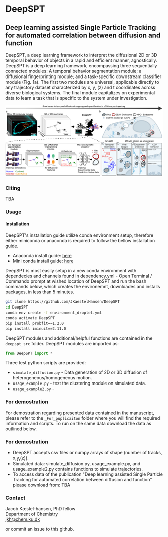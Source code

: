 # DeepSPT
## Deep learning assisted Single Particle Tracking for automated correlation between diffusion and function
DeepSPT, a deep learning framework to interpret the diffusional 2D or 3D temporal behavior of objects in a rapid and efficient manner, agnostically. DeepSPT is a deep learning framework, encompassing three sequentially connected modules: A temporal behavior segmentation module; a diffusional fingerprinting module; and a task-specific downstream classifier module (Fig. 1a). The first two modules are universal, applicable directly to any trajectory dataset characterized by x, y, (z) and t coordinates across diverse biological systems. The final module capitalizes on experimental data to learn a task that is specific to the system under investigation.

![image](_Images/figure1.png)
### Citing
TBA

### Usage
#### Installation
DeepSPT's installation guide utilize conda environment setup, therefore either miniconda or anaconda is required to follow the bellow installation guide.
 - Anaconda install guide: [here](https://www.anaconda.com/download)
 - Mini conda install guide: [here](https://docs.conda.io/en/latest/miniconda.html)

DeepSPT is most easily setup in a new conda environment with dependecies and channels found in dependency.yml - Open Terminal / Commando prompt at wished location of DeepSPT and run the bash commands below, which creates the environemnt, downloades and installs packages, in less than 5 minutes.

```bash
git clone https://github.com/JKaestelHansen/DeepSPT
cd DeepSPT
conda env create -f environment_droplet.yml
conda activate DeepSPT
pip install probfit==1.2.0
pip install iminuit==2.11.0
```
DeepSPT modules and additional/helpful functions are contained in the `deepspt_src` folder.
DeepSPT modules are imported as:
```python
from DeepSPT import *

```
Three test python scripts are provided:
  - `simulate_diffusion.py` - Data generation of 2D or 3D diffusion of heterogeneous/homogeneous motion.
  - `usage_example.py` - test the clustering module on simulated data.
  - `usage_example2.py` - 

### For demostration
For demostration regarding presented data contained in the manuscript, please refer to the `_For_puplicaiton` folder where you will find the required information and scripts. To run on the same data download the data as outlined below.

### For demostration
  - DeepSPT accepts csv files or numpy arrays of shape (number of tracks, x,y,(z)).
  - Simulated data: simulate_diffusion.py, usage_example.py, and usage_example2.py contains functions to simulate trajectories.
  - To access data of the publication "Deep learning assisted Single Particle Tracking for automated correlation between diffusion and function" please download from: TBA

### Contact

Jacob Kæstel-hansen, PhD fellow\
Department of Chemistry\
jkh@chem.ku.dk

or commit an issue to this github. 
